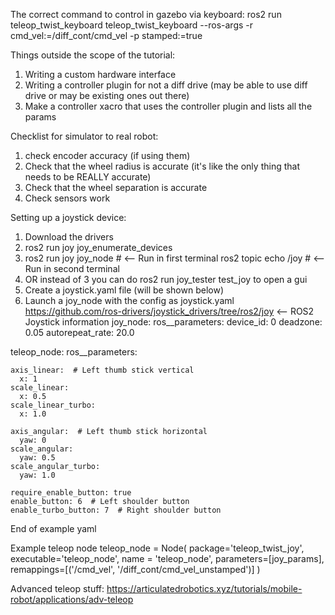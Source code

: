 The correct command to control in gazebo via keyboard:
ros2 run teleop_twist_keyboard teleop_twist_keyboard --ros-args -r cmd_vel:=/diff_cont/cmd_vel -p stamped:=true

Things outside the scope of the tutorial:
1. Writing a custom hardware interface
2. Writing a controller plugin for not a diff drive (may be able to use diff drive or may be existing ones out there)
3. Make a controller xacro that uses the controller plugin and lists all the params

Checklist for simulator to real robot:
1. check encoder accuracy (if using them)
2. Check that the wheel radius is accurate (it's like the only thing that needs to be REALLY accurate)
3. Check that the wheel separation is accurate
4. Check sensors work

Setting up a joystick device:
1. Download the drivers
2. ros2 run joy joy_enumerate_devices
3. ros2 run joy joy_node # <-- Run in first terminal
   ros2 topic echo /joy # <-- Run in second terminal
4. OR instead of 3 you can do ros2 run joy_tester test_joy to open a gui
5. Create a joystick.yaml file (will be shown below)
6. Launch a joy_node with the config as joystick.yaml
https://github.com/ros-drivers/joystick_drivers/tree/ros2/joy <-- ROS2 Joystick information
joy_node:
  ros__parameters:
    device_id: 0
    deadzone: 0.05
    autorepeat_rate: 20.0

teleop_node:
  ros__parameters:
    
    axis_linear:  # Left thumb stick vertical
      x: 1
    scale_linear:
      x: 0.5
    scale_linear_turbo:
      x: 1.0

    axis_angular:  # Left thumb stick horizontal
      yaw: 0
    scale_angular:
      yaw: 0.5
    scale_angular_turbo:
      yaw: 1.0

    require_enable_button: true
    enable_button: 6  # Left shoulder button
    enable_turbo_button: 7  # Right shoulder button
End of example yaml

Example teleop node
teleop_node = Node(
            package='teleop_twist_joy', 
            executable='teleop_node',
            name = 'teleop_node',
            parameters=[joy_params],
            remappings=[('/cmd_vel', '/diff_cont/cmd_vel_unstamped')]
            )

Advanced teleop stuff:
https://articulatedrobotics.xyz/tutorials/mobile-robot/applications/adv-teleop